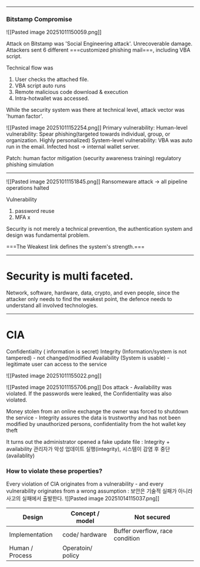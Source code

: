 
----
### Bitstamp Compromise
![[Pasted image 20251011150059.png]]

Attack on Bitstamp was 'Social Engineering attack'. Unrecoverable damage. 
Attackers sent 6 different ===customized phishing mail===, including VBA script. 

Technical flow was
1. User checks the attached file.
2. VBA script auto runs
3. Remote malicious code download & execution
4. Intra-hotwallet was accessed. 

While the security system was there at technical level, attack vector was 'human factor'.

![[Pasted image 20251011152254.png]]
Primary vulnerability: 
	Human-level vulnerability: Spear phishing(targeted towards individual, group, or organization. Highly personalized)
	System-level vulnerability: VBA was auto run in the email. Infected host -> internal wallet server. 

Patch:
	human factor mitigation (security awareness training)
	regulatory phishing simulation



---
![[Pasted image 20251011151845.png]]
Ransomeware attack -> all pipeline operations halted

Vulnerability
1. password reuse
2. MFA x

Security is not merely a technical prevention, the authentication system and design was fundamental problem. 

===The Weakest link defines the system's strength.===

---
<h1> Security is multi faceted. </h1>
Network, software, hardware, data, crypto, and even people, since the attacker only needs to find the weakest point, the defence needs to understand all involved technologies. 

---
# CIA
Confidentiality ( information is secret)
Integrity (Information/system is not tampered) - not changed/modified
Availability (System is usable) - legitimate user can access to the service

![[Pasted image 20251011155022.png]]

![[Pasted image 20251011155706.png]]
Dos attack - Availability was violated. If the passwords were leaked, the Confidentiality was also violated.

Money stolen from an online exchange the owner was forced to shutdown the service - Integrity assures the data is trustworthy and has not been modified by unauthorized persons, confidentiality from the hot wallet key theft

It turns out the administrator opened a fake update file : Integrity + availability 
관리자가 악성 업데이트 실행(integrity), 시스템이 감염 후 중단(availablity)



### How to violate these properties?

Every violation of CIA originates from a vulnerability - and every vulnerability originates from a wrong assumption : 보안은 기술적 실패가 아니라 사고의 실패에서 출발한다.
![[Pasted image 20251014115037.png]]

| Design          | Concept / model   | Not secured                     |
| --------------- | ----------------- | ------------------------------- |
| Implementation  | code/ hardware    | Buffer overflow, race condition |
| Human / Process | Operatoin/ policy |                                 |
